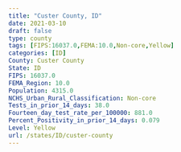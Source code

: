 ```yaml
---
title: "Custer County, ID"
date: 2021-03-10
draft: false
type: county
tags: [FIPS:16037.0,FEMA:10.0,Non-core,Yellow]
categories: [ID]
County: Custer County
State: ID
FIPS: 16037.0
FEMA_Region: 10.0
Population: 4315.0
NCHS_Urban_Rural_Classification: Non-core
Tests_in_prior_14_days: 38.0
Fourteen_day_test_rate_per_100000: 881.0
Percent_Positivity_in_prior_14_days: 0.079
Level: Yellow
url: /states/ID/custer-county
---
```



